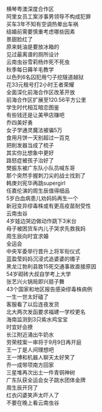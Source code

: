 横琴粤澳深度合作区  
阿里女员工案涉事男领导不构成犯罪  
买车3年不知有空调热晕出车祸  
结婚前需要慎重考虑哪些因素  
景甜脸红了  
原来蚝油是要放冰箱的  
见过最离谱的厕所设计  
云南虫谷雪莉杨炸死不死虫  
秋季每日薅羊毛教学  
以色列6名囚犯用勺子挖隧道越狱  
花33元租号打2小时王者荣耀  
全面深化前海合作区改革开放  
前海合作区扩展至120.56平方公里  
学生时代相互暗恋图鉴  
有些钱还是让美甲店赚吧  
乔四美好勇  
女子学通灵魔法被骗5万  
食用月饼一天别超过一百克  
把削发器当成了梳子  
其实你比想象中更好  
路怒症被孩子治好了  
樊振东被广东队小队员喊东哥  
那个突然手握刺刀尖的战士找到了  
韩庚刘宪华再跳supergirl  
任嘉伦演的周生辰值得细品  
5岁白血病患儿劝妈妈再生一个  
新冠变异缪毒株或有更高疫苗耐受性  
云南虫谷  
4岁娃边哭边做动作跳下3米台  
母子被困货车内儿子哭求先救我妈  
周生辰向时宜求婚  
全运会  
中央军委举行晋升上将军衔仪式  
蓝盈莹妈妈沉浸式追婆婆的镯子  
黑龙江勃利县致15死交通事故直接原因  
54岁砌砖大叔自学考上大学  
张艺兴火锅局即兴扇子舞  
43个国家和地区报告感染缪毒株病例  
一生一世太好磕了  
客服看了以后连夜发货  
北大两次发函要求福建一学校更名  
海南监测到3只紫水鸡宝宝  
时宜好会撩  
长江附近涌出牛奶水  
劳荣枝案一审将于9月9日再开庭  
王一丁是人间理想吧  
王一博和机器人聊天太好笑了  
乔一成带项南方回家  
三星堆再次出土一件青铜神树  
广东队获全运会女子跳水团体金牌  
周生辰开窍了  
红衣闪婆笑声太吓人了  
不要在晚上看云南虫谷  
